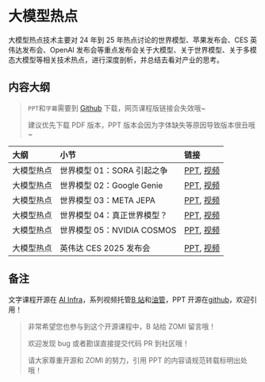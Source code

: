 <!--Copyright ©  适用于[License](https://github.com/Infrasys-AI/AIInfra)版权许可-->

# 大模型热点

大模型热点技术主要对 24 年到 25 年热点讨论的世界模型、苹果发布会、CES 英伟达发布会、OpenAI 发布会等重点发布会关于大模型、关于世界模型、关于多模态大模型等相关技术热点，进行深度剖析，并总结去看对产业的思考。

## 内容大纲

> `PPT`和`字幕`需要到 [Github](https://github.com/Infrasys-AI/AIInfra) 下载，网页课程版链接会失效哦~
>
> 建议优先下载 PDF 版本，PPT 版本会因为字体缺失等原因导致版本很丑哦~

| 大纲 | 小节 | 链接|
|:-- |:-- |:-- |
| 大模型热点 | 世界模型 01：SORA 引起之争 | [PPT](./20240228_WordModel.pdf), [视频](https://www.bilibili.com/video/BV1dH4y1p7zt) |
| 大模型热点 | 世界模型 02：Google Genie | [PPT](./20240228_WordModel.pdf), [视频](https://www.bilibili.com/video/BV1b6421F7Tq) |
| 大模型热点 | 世界模型 03：META JEPA | [PPT](./20240228_WordModel.pdf), [视频](https://www.bilibili.com/video/BV1v1421Q73e) |
| 大模型热点 | 世界模型 04：真正世界模型？ | [PPT](./20240228_WordModel.pdf), [视频](https://www.bilibili.com/video/BV1GZ421t7jr) |
| 大模型热点 | 世界模型 05：NVIDIA COSMOS | [PPT](./20250112Cosmos.pdf), [视频](https://www.bilibili.com/video/BV18hwLeREUK/) |
| | | |
| 大模型热点 | 英伟达 CES 2025 发布会 | [PPT](./20250110NVCES.pdf), [视频](https://www.bilibili.com/video/BV1vjczebESC/) |

## 备注

文字课程开源在 [AI Infra](https://infrasys-ai.github.io/aiinfra-docs)，系列视频托管[B 站](https://space.bilibili.com/517221395)和[油管](https://www.youtube.com/@ZOMI666/playlists)，PPT 开源在[github](https://github.com/Infrasys-AI/AIInfra)，欢迎引用！

> 非常希望您也参与到这个开源课程中，B 站给 ZOMI 留言哦！
> 
> 欢迎发现 bug 或者勘误直接提交代码 PR 到社区哦！
>
> 请大家尊重开源和 ZOMI 的努力，引用 PPT 的内容请规范转载标明出处哦！
